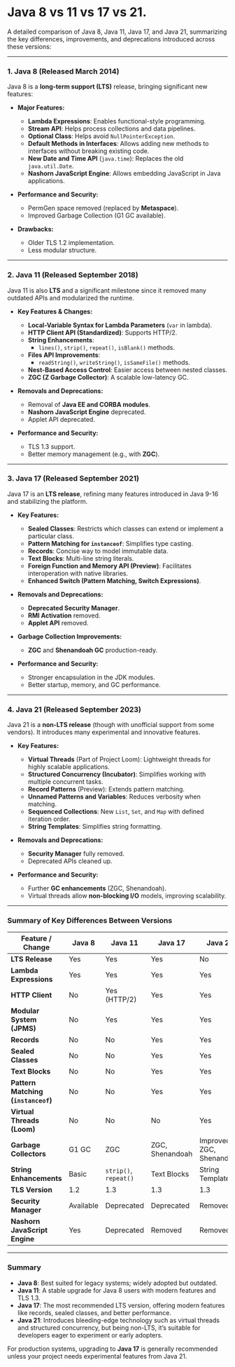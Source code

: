# Java 8 vs 11 vs 17 vs 21.

A detailed comparison of Java 8, Java 11, Java 17, and Java 21, summarizing the key differences, improvements, and deprecations introduced across these versions:

---

### 1. **Java 8 (Released March 2014)**

Java 8 is a **long-term support (LTS)** release, bringing significant new features:

- **Major Features:**
  - **Lambda Expressions**: Enables functional-style programming.
  - **Stream API**: Helps process collections and data pipelines.
  - **Optional Class**: Helps avoid `NullPointerException`.
  - **Default Methods in Interfaces**: Allows adding new methods to interfaces without breaking existing code.
  - **New Date and Time API** (`java.time`): Replaces the old `java.util.Date`.
  - **Nashorn JavaScript Engine**: Allows embedding JavaScript in Java applications.

- **Performance and Security:**
  - PermGen space removed (replaced by **Metaspace**).
  - Improved Garbage Collection (G1 GC available).

- **Drawbacks:**
  - Older TLS 1.2 implementation.
  - Less modular structure.

---

### 2. **Java 11 (Released September 2018)**

Java 11 is also **LTS** and a significant milestone since it removed many outdated APIs and modularized the runtime.

- **Key Features & Changes:**
  - **Local-Variable Syntax for Lambda Parameters** (`var` in lambda).
  - **HTTP Client API (Standardized)**: Supports HTTP/2.
  - **String Enhancements**:
    - `lines()`, `strip()`, `repeat()`, `isBlank()` methods.
  - **Files API Improvements**:
    - `readString()`, `writeString()`, `isSameFile()` methods.
  - **Nest-Based Access Control**: Easier access between nested classes.
  - **ZGC (Z Garbage Collector)**: A scalable low-latency GC.

- **Removals and Deprecations:**
  - Removal of **Java EE and CORBA modules**.
  - **Nashorn JavaScript Engine** deprecated.
  - Applet API deprecated.

- **Performance and Security:**
  - TLS 1.3 support.
  - Better memory management (e.g., with **ZGC**).

---

### 3. **Java 17 (Released September 2021)**

Java 17 is an **LTS release**, refining many features introduced in Java 9-16 and stabilizing the platform.

- **Key Features:**
  - **Sealed Classes**: Restricts which classes can extend or implement a particular class.
  - **Pattern Matching for `instanceof`**: Simplifies type casting.
  - **Records**: Concise way to model immutable data.
  - **Text Blocks**: Multi-line string literals.
  - **Foreign Function and Memory API (Preview)**: Facilitates interoperation with native libraries.
  - **Enhanced Switch (Pattern Matching, Switch Expressions)**.

- **Removals and Deprecations:**
  - **Deprecated Security Manager**.
  - **RMI Activation** removed.
  - **Applet API** removed.
  
- **Garbage Collection Improvements:**
  - **ZGC** and **Shenandoah GC** production-ready.

- **Performance and Security:**
  - Stronger encapsulation in the JDK modules.
  - Better startup, memory, and GC performance.

---

### 4. **Java 21 (Released September 2023)**

Java 21 is a **non-LTS release** (though with unofficial support from some vendors). It introduces many experimental and innovative features.

- **Key Features:**
  - **Virtual Threads** (Part of Project Loom): Lightweight threads for highly scalable applications.
  - **Structured Concurrency (Incubator)**: Simplifies working with multiple concurrent tasks.
  - **Record Patterns** (Preview): Extends pattern matching.
  - **Unnamed Patterns and Variables**: Reduces verbosity when matching.
  - **Sequenced Collections**: New `List`, `Set`, and `Map` with defined iteration order.
  - **String Templates**: Simplifies string formatting.

- **Removals and Deprecations:**
  - **Security Manager** fully removed.
  - Deprecated APIs cleaned up.

- **Performance and Security:**
  - Further **GC enhancements** (ZGC, Shenandoah).
  - Virtual threads allow **non-blocking I/O** models, improving scalability.

---

### **Summary of Key Differences Between Versions**

| **Feature / Change**                  | **Java 8**                 | **Java 11**                | **Java 17**                | **Java 21**                |
|---------------------------------------|----------------------------|----------------------------|----------------------------|----------------------------|
| **LTS Release**                       | Yes                        | Yes                        | Yes                        | No                         |
| **Lambda Expressions**                | Yes                        | Yes                        | Yes                        | Yes                        |
| **HTTP Client**                       | No                         | Yes (HTTP/2)               | Yes                        | Yes                        |
| **Modular System (JPMS)**             | No                         | Yes                        | Yes                        | Yes                        |
| **Records**                           | No                         | No                         | Yes                        | Yes                        |
| **Sealed Classes**                    | No                         | No                         | Yes                        | Yes                        |
| **Text Blocks**                       | No                         | No                         | Yes                        | Yes                        |
| **Pattern Matching (`instanceof`)**   | No                         | No                         | Yes                        | Yes                        |
| **Virtual Threads (Loom)**            | No                         | No                         | No                         | Yes                        |
| **Garbage Collectors**                | G1 GC                      | ZGC                        | ZGC, Shenandoah            | Improved ZGC, Shenandoah   |
| **String Enhancements**               | Basic                      | `strip()`, `repeat()`      | Text Blocks                | String Templates           |
| **TLS Version**                       | 1.2                        | 1.3                        | 1.3                        | 1.3                        |
| **Security Manager**                  | Available                  | Deprecated                 | Deprecated                 | Removed                    |
| **Nashorn JavaScript Engine**         | Yes                        | Deprecated                 | Removed                    | Removed                    |

---

### **Summary**

- **Java 8**: Best suited for legacy systems; widely adopted but outdated.
- **Java 11**: A stable upgrade for Java 8 users with modern features and TLS 1.3.
- **Java 17**: The most recommended LTS version, offering modern features like records, sealed classes, and better performance.
- **Java 21**: Introduces bleeding-edge technology such as virtual threads and structured concurrency, but being non-LTS, it’s suitable for developers eager to experiment or early adopters. 

For production systems, upgrading to **Java 17** is generally recommended unless your project needs experimental features from Java 21.